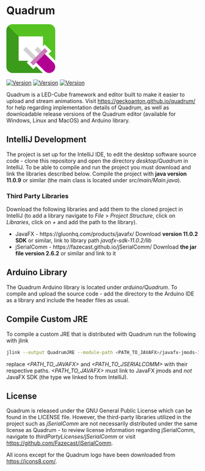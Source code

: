 # Quadrum

<p align="left">
  <a href="https://geckoanton.github.io/quadrum/">
    <img src="logo.png" width="128" alt="Quadrum logo">
  </a>
</p>

[![Version](https://img.shields.io/badge/release-v2.0-blue)](https://img.shields.io/badge/release-v2.0-blue)
[![Version](https://img.shields.io/badge/license-GPL--3.0-blue)](https://www.gnu.org/licenses/)
[![Version](https://img.shields.io/badge/build-passing-brightgreen)](https://img.shields.io/badge/build-passing-brightgreen)

Quadrum is a LED-Cube framework and editor built to make it easier to upload and stream animations. Visit <https://geckoanton.github.io/quadrum/> for help regarding implementation details of Quadrum, as well as downloadable release versions of the Quadrum editor (available for Windows, Linux and MacOS) and Arduino library.

## IntelliJ Development

The project is set up for the IntelliJ IDE, to edit the desktop software source code - clone this repository and open the directory <i>desktop/Quadrum</i> in IntelliJ. To be able to compile and run the project you must download and link the libraries described below. Compile the project with <b>java version 11.0.9</b> or similar (the main class is located under <i>src/main/Main.java</i>).

### Third Party Libraries

Download the following libraries and add them to the cloned project in IntelliJ (to add a library navigate to <i>File</i> > <i>Project Structure</i>, click on <i>Libraries</i>, click on <i>+</i> and add the path to the library).

<ul>
  <li>JavaFX - https://gluonhq.com/products/javafx/ Download <b>version 11.0.2 SDK</b> or similar, link to library path <i>javafx-sdk-11.0.2/lib</i></li>
  <li>jSerialComm - https://fazecast.github.io/jSerialComm/ Download <b>the jar file version 2.6.2</b> or similar and link to it</li>
</ul>

## Arduino Library

The Quadrum Arduino library is located under <i>arduino/Quadrum</i>. To compile and upload the source code - add the directory to the Arduino IDE as a library and include the header files as usual.

## Compile Custom JRE

To compile a custom JRE that is distributed with Quadrum run the following with jlink

```Bash
jlink --output QuadrumJRE --module-path <PATH_TO_JAVAFX>/javafx-jmods-11.0.2:<PATH_TO_JSERIALCOMM>/jSerialComm-2.6.2.jar --add-modules java.datatransfer,java.desktop,jdk.xml.dom,javafx.graphics,javafx.fxml,javafx.controls,javafx.web,com.fazecast.jSerialComm
```
replace <i>&lt;PATH_TO_JAVAFX&gt;</i> and <i>&lt;PATH_TO_JSERIALCOMM&gt;</i> with their respective paths. <i>&lt;PATH_TO_JAVAFX&gt;</i> must link to JavaFX jmods and <i>not</i> JavaFX SDK (the type we linked to from IntelliJ).

## License

Quadrum is released under the GNU General Public License which can be found in the LICENSE file. However, the third-party libraries utilized in the project such as <i>jSerialComm</i> are not necessarily distributed under the same license as Quadrum - to review license information regarding jSerialComm, navigate to <i>thirdPartyLicenses/jSerialComm</i> or visit https://github.com/Fazecast/jSerialComm.

All icons except for the Quadrum logo have been downloaded from https://icons8.com/.
